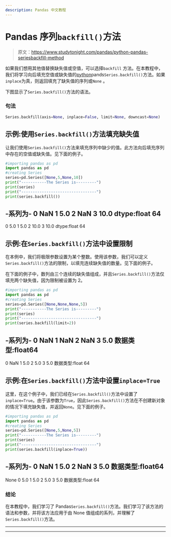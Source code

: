 ```yaml
---
description: Pandas 中文教程
---
```


# Pandas 序列`backfill()`方法

> 原文：<https://www.studytonight.com/pandas/python-pandas-seriesbackfill-method>

如果我们想用其他值替换缺失值或空值，可以选择`backfill` 方法。在本教程中，我们将学习向后填充空值或缺失值的[python](https://studytonight.com/python/getting-started-with-python)pands`Series.backfill()`方法。如果`inplace`为真，则返回填充了缺失值的序列或`None` 。

下图显示了`Series.backfill()`方法的语法。

### 句法

```py
Series.backfill(axis=None, inplace=False, limit=None, downcast=None)
```

## 示例:使用`Series.backfill()`方法填充缺失值

让我们使用`Series.backfill()`方法来填充序列中缺少的值。此方法向后填充序列中存在的空值或缺失值。见下面的例子。

```py
#importing pandas as pd
import pandas as pd
#creating Series
series=pd.Series([None,5,None,10])
print("-----------The Series is---------")
print(series)
print("---------------------------------")
print(series.backfill())
```

-系列为-
0 NaN
1 5.0
2 NaN
3 10.0
dtype:float 64
-
0 5.0
1 5.0
2 10.0
3 10.0
dtype:float 64

## 示例:在`Series.backfill()`方法中设置限制

在本例中，我们将极限参数设置为某个整数。使用该参数，我们可以定义`Series.backfill()`方法的限制，以填充连续缺失值的数量。见下面的例子。

在下面的例子中，数列由三个连续的缺失值组成，并且`Series.backfill()`方法仅填充两个缺失值，因为限制被设置为 2。

```py
#importing pandas as pd
import pandas as pd
#creating Series
series=pd.Series([None,None,None,5])
print("-----------The Series is---------")
print(series)
print("---------------------------------")
print(series.backfill(limit=2))
```

-系列为-
0 NaN
1 NaN
2 NaN
3 5.0
数据类型:float64
-
0 NaN
1 5.0
2 5.0
3 5.0
数据类型:float 64

## 示例:在`Series.backfill()`方法中设置`inplace=True`

这里，在这个例子中，我们已经在`Series.backfill()`方法中设置了`inplace=True`。由于该参数为`True`，因此`Series.backfill()`方法在不创建新对象的情况下填充缺失值，并返回`None`。见下面的例子。

```py
#importing pandas as pd
import pandas as pd
#creating Series
series=pd.Series([None,5,None,5])
print("-----------The Series is---------")
print(series)
print("---------------------------------")
print(series.backfill(inplace=True))
```

-系列为-
0 NaN
1 5.0
2 NaN
3 5.0
数据类型:float64
-
None
0 5.0
1 5.0
2 5.0
3 5.0
数据类型:float 64

### 结论

在本教程中，我们学习了 Pandas`Series.backfill()`方法。我们学习了该方法的语法和参数，并将该方法应用于由 None 值组成的系列，并理解了`Series.backfill()`方法。

* * *

* * *